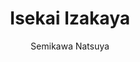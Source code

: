 --- 
slug: "isekai-izakaya"
title: "Isekai Izakaya "
publishdate: "2019-01-03"
src: "https://365manga.net/manga/isekai-izakaya"
author: "Semikawa Natsuya"
image: "https://data.365manga.net/images/thumbnails/32580-isekai-izakaya.jpg"
tags: ["Adult","Seinen"]
chapters: ["Chapter 27 ","Chapter 26 ","Chapter 25: Shinobu-chan's Specially Made Pudding ","Chapter 24 ","Chapter 23 ","Chapter 22 ","Chapter 21 ","Chapter 20 ","Chapter 19 ","Chapter 18 ","Chapter 17 ","Chapter 16 ","Chapter 15 ","Vol.3 Chapter 14 ","Vol.2 Chapter 13 ","Chapter 12 ","Chapter 11 ","Chapter 10 ","Chapter 9 ","Chapter 8: V2 ","Chapter 7 ","Chapter 6: Tonjuru - Pork Soup ","Chapter 5: First Time Eating 'kaisen Don' ","Chapter 4: Little Girl's Feeling ","Chapter 3: Shinobu's Napolitan ","Chapter 2: Chicken Nanban ","Chapter 1: 'oden' Potato"]
chapterlinks: ["https://365manga.net/isekai-izakaya/chapter-27.html","https://365manga.net/isekai-izakaya/chapter-26.html","https://365manga.net/isekai-izakaya/chapter-25.html","https://365manga.net/isekai-izakaya/chapter-24.html","https://365manga.net/isekai-izakaya/chapter-23.html","https://365manga.net/isekai-izakaya/chapter-22.html","https://365manga.net/isekai-izakaya/chapter-21.html","https://365manga.net/isekai-izakaya/chapter-20.html","https://365manga.net/isekai-izakaya/chapter-19.html","https://365manga.net/isekai-izakaya/chapter-18.html","https://365manga.net/isekai-izakaya/chapter-17.html","https://365manga.net/isekai-izakaya/chapter-16.html","https://365manga.net/isekai-izakaya/chapter-15.html","https://365manga.net/isekai-izakaya/chapter-14.html","https://365manga.net/isekai-izakaya/chapter-13.html","https://365manga.net/isekai-izakaya/chapter-12.html","https://365manga.net/isekai-izakaya/chapter-11.html","https://365manga.net/isekai-izakaya/chapter-10.html","https://365manga.net/isekai-izakaya/chapter-9.html","https://365manga.net/isekai-izakaya/chapter-8.html","https://365manga.net/isekai-izakaya/chapter-7.html","https://365manga.net/isekai-izakaya/chapter-6.html","https://365manga.net/isekai-izakaya/chapter-5.html","https://365manga.net/isekai-izakaya/chapter-4.html","https://365manga.net/isekai-izakaya/chapter-3.html","https://365manga.net/isekai-izakaya/chapter-2.html","https://365manga.net/isekai-izakaya/chapter-1.html"]
description: "Isekai Izakaya manga summary: Imagine there is a bar with many weird kind of food and drink that might bring you to another world! The bar, so-called 'Nobu' is located in a alley of the old city Aiteria. AT the very first step, diners feels like falling into another completely country, with cold, super cool beer, so-called 'toriaezu Nama'!"
---